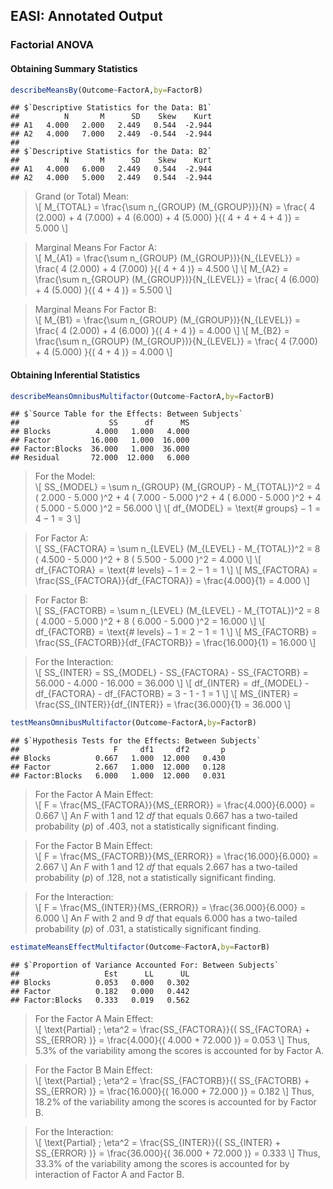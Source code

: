 
## EASI: Annotated Output

### Factorial ANOVA

#### Obtaining Summary Statistics

```r
describeMeansBy(Outcome~FactorA,by=FactorB)
```

```
## $`Descriptive Statistics for the Data: B1`
##          N       M      SD    Skew    Kurt
## A1   4.000   2.000   2.449   0.544  -2.944
## A2   4.000   7.000   2.449  -0.544  -2.944
## 
## $`Descriptive Statistics for the Data: B2`
##          N       M      SD    Skew    Kurt
## A1   4.000   6.000   2.449   0.544  -2.944
## A2   4.000   5.000   2.449   0.544  -2.944
```

> Grand (or Total) Mean:  
> \\[ M_{TOTAL} = \frac{\sum n_{GROUP} (M_{GROUP})}{N} = \frac{ 4 (2.000) + 4 (7.000) + 4 (6.000) + 4 (5.000) }{( 4 + 4 + 4 + 4 )} = 5.000 \\]

> Marginal Means For Factor A:  
> \\[ M_{A1} = \frac{\sum n_{GROUP} (M_{GROUP})}{N_{LEVEL}} = \frac{ 4 (2.000) + 4 (7.000) }{( 4 + 4 )} = 4.500 \\]
> \\[ M_{A2} = \frac{\sum n_{GROUP} (M_{GROUP})}{N_{LEVEL}} = \frac{ 4 (6.000) + 4 (5.000) }{( 4 + 4 )} = 5.500 \\]

> Marginal Means For Factor B:  
> \\[ M_{B1} = \frac{\sum n_{GROUP} (M_{GROUP})}{N_{LEVEL}} = \frac{ 4 (2.000) + 4 (6.000) }{( 4 + 4 )} = 4.000 \\]
> \\[ M_{B2} = \frac{\sum n_{GROUP} (M_{GROUP})}{N_{LEVEL}} = \frac{ 4 (7.000) + 4 (5.000) }{( 4 + 4 )} = 4.000 \\]

#### Obtaining Inferential Statistics

```r
describeMeansOmnibusMultifactor(Outcome~FactorA,by=FactorB)
```

```
## $`Source Table for the Effects: Between Subjects`
##                    SS      df      MS
## Blocks          4.000   1.000   4.000
## Factor         16.000   1.000  16.000
## Factor:Blocks  36.000   1.000  36.000
## Residual       72.000  12.000   6.000
```

> For the Model:  
> \\[ SS_{MODEL} = \sum n_{GROUP} (M_{GROUP} - M_{TOTAL})^2 = 4 ( 2.000 - 5.000 )^2 + 4 ( 7.000 - 5.000 )^2 + 4 ( 6.000 - 5.000 )^2 + 4 ( 5.000 - 5.000 )^2 = 56.000  \\]
> \\[ df_{MODEL} = \text{# groups} − 1 = 4 − 1 = 3 \\]

> For Factor A:  
> \\[ SS_{FACTORA} = \sum n_{LEVEL} (M_{LEVEL} - M_{TOTAL})^2 = 8 ( 4.500 - 5.000 )^2 + 8 ( 5.500 - 5.000 )^2 = 4.000 \\]
> \\[ df_{FACTORA} = \text{# levels} − 1 = 2 − 1 = 1 \\]
> \\[ MS_{FACTORA} = \frac{SS_{FACTORA}}{df_{FACTORA}} = \frac{4.000}{1} = 4.000 \\]

> For Factor B:  
> \\[ SS_{FACTORB} = \sum n_{LEVEL} (M_{LEVEL} - M_{TOTAL})^2 = 8 ( 4.000 - 5.000 )^2 + 8 ( 6.000 - 5.000 )^2 = 16.000 \\]
> \\[ df_{FACTORB} = \text{# levels} − 1 = 2 − 1 = 1 \\]
> \\[ MS_{FACTORB} = \frac{SS_{FACTORB}}{df_{FACTORB}} = \frac{16.000}{1} = 16.000 \\]

> For the Interaction:  
> \\[ SS_{INTER} = SS_{MODEL} - SS_{FACTORA} - SS_{FACTORB} = 56.000 - 4.000 - 16.000 = 36.000 \\]
> \\[ df_{INTER} = df_{MODEL} - df_{FACTORA} - df_{FACTORB} = 3 - 1 - 1 = 1 \\]
> \\[ MS_{INTER} = \frac{SS_{INTER}}{df_{INTER}} = \frac{36.000}{1} = 36.000 \\]

```r
testMeansOmnibusMultifactor(Outcome~FactorA,by=FactorB)
```

```
## $`Hypothesis Tests for the Effects: Between Subjects`
##                     F     df1     df2       p
## Blocks          0.667   1.000  12.000   0.430
## Factor          2.667   1.000  12.000   0.128
## Factor:Blocks   6.000   1.000  12.000   0.031
```

> For the Factor A Main Effect:  
> \\[ F = \frac{MS_{FACTORA}}{MS_{ERROR}} = \frac{4.000}{6.000} = 0.667 \\]
> An *F* with 1 and 12 *df* that equals 0.667 has a two-tailed probability (*p*) of .403, not a statistically significant finding.

> For the Factor B Main Effect:  
> \\[ F = \frac{MS_{FACTORB}}{MS_{ERROR}} = \frac{16.000}{6.000} = 2.667 \\]
 > An *F* with 1 and 12 *df* that equals 2.667 has a two-tailed probability (*p*) of .128, not a statistically significant finding.

> For the Interaction:  
> \\[ F = \frac{MS_{INTER}}{MS_{ERROR}} = \frac{36.000}{6.000} = 6.000 \\]
> An *F* with 2 and 9 *df* that equals 6.000 has a two-tailed probability (*p*) of .031, a statistically significant finding.

```r
estimateMeansEffectMultifactor(Outcome~FactorA,by=FactorB)
```

```
## $`Proportion of Variance Accounted For: Between Subjects`
##                   Est      LL      UL
## Blocks          0.053   0.000   0.302
## Factor          0.182   0.000   0.442
## Factor:Blocks   0.333   0.019   0.562
```

> For the Factor A Main Effect:  
> \\[ \text{Partial} \; \eta^2 = \frac{SS_{FACTORA}}{( SS_{FACTORA} + SS_{ERROR} )} = \frac{4.000}{( 4.000 + 72.000 )} = 0.053 \\]
> Thus, 5.3% of the variability among the scores is accounted for by Factor A.

> For the Factor B Main Effect:  
> \\[ \text{Partial} \; \eta^2 = \frac{SS_{FACTORB}}{( SS_{FACTORB} + SS_{ERROR} )} = \frac{16.000}{( 16.000 + 72.000 )} = 0.182 \\]
> Thus, 18.2% of the variability among the scores is accounted for by Factor B.

> For the Interaction:  
> \\[ \text{Partial} \; \eta^2 = \frac{SS_{INTER}}{( SS_{INTER} + SS_{ERROR} )} = \frac{36.000}{( 36.000 + 72.000 )} = 0.333 \\]
> Thus, 33.3% of the variability among the scores is accounted for by interaction of Factor A and Factor B.
